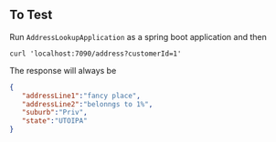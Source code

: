 ## To Test

Run `AddressLookupApplication` as a spring boot application and then 


```unix
curl 'localhost:7090/address?customerId=1'
```
The response will always be

```json
{
   "addressLine1":"fancy place",
   "addressLine2":"belonngs to 1%",
   "suburb":"Priv",
   "state":"UTOIPA"
}
```